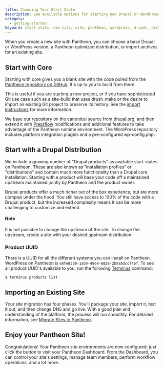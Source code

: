 ```yaml
---
title: Choosing Your Start State
description: See available options for starting new Drupal or WordPress sites and site import considerations.
category:
  - getting-started
keyword: start state, new site, site, pantheon, wordpress, drupal, distribution
---
```

When you create a new site with Pantheon, you can choose a base Drupal or WordPress version, a Pantheon optimized distribution, or import archives for an existing site.

## Start with Core

Starting with core gives you a blank site with the code pulled from the [Pantheon repository on GitHub](https://github.com/pantheon-systems). It's up to you to build from there.

This is useful if you are starting a new project, or if you have sophisticated Git use case such as a site-build that uses drush_make or the desire to import an existing Git project to preserve its history. See the [import instructions](/docs/articles/sites/create/choosing-start-state#importing-an-existing-site) for more information.

We base our repository on the canonical source from drupal.org, and then extend it with [Pressflow](http://pressflow.org/) modifications and additional features to take advantage of the Pantheon runtime environment. The WordPress repository includes platform integration plugins and a pre-configured wp-config.php.

## Start with a Drupal Distribution

We include a growing number of "Drupal products" as available start-states on Pantheon. These are also known as "installation profiles" or "distributions" and contain much more functionality than a Drupal core installation. Starting with a product will base your code off a maintained upstream maintained jointly by Pantheon and the product owner.

Drupal products offer a much richer out of the box experience, but are more complex under the hood. You still have access to 100% of the code with a Drupal product, but the increased complexity means it can be more challenging to customize and extend.

<div class="alert alert-info" role="alert">
<h4>Note</h4>
It is not possible to change the upstream of the site. To change the upstream, create a site with your desired upstream distribution.</div>

### Product UUID
There is a UUID for all the different systems you can install on Pantheon. WordPress on Pantheon is `e8fe8550-1ab9-4964-8838-2b9abdccf4bf`. To see all product UUID's available to you, run the following [Terminus](https://github.com/pantheon-systems/cli) command:
```
$ terminus products list
```

## Importing an Existing Site

Your site migration has four phases. You’ll package your site, import it, test it out, and then change DNS and go live. With a good plan and understanding of the platform, the process will run smoothly. For detailed information, see [Migrate Sites to Pantheon](/docs/articles/sites/migrate).

## Enjoy your Pantheon Site!

Congratulations! Your Pantheon site environments are now configured; just click the button to visit your Pantheon Dashboard. From the Dashboard, you can control your site's settings, manage team members, perform workflow operations, and a lot more.
